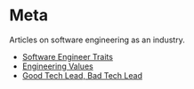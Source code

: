 # Meta

Articles on software engineering as an industry.

+ [Software Engineer Traits](https://medium.com/engineering-leadership/software-engineer-traits-fbf5dee9289c#.x12eqoj4j)
+ [Engineering Values](https://medium.com/medium-eng/engineering-values-7143c0db0bd6#.6s5dycn0w)
+ [Good Tech Lead, Bad Tech Lead](https://medium.com/swlh/good-tech-lead-bad-tech-lead-948b2b806d86#.xvox6tuop)
